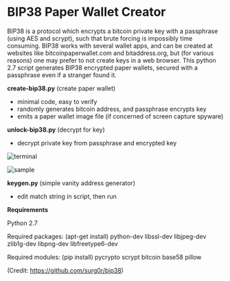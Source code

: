# BIP38 Paper Wallet Creator

BIP38 is a protocol which encrypts a bitcoin private key with a passphrase (using AES and scrypt), such that brute forcing is impossibly time consuming. BIP38 works with several wallet apps, and can be created at websites like bitcoinpaperwallet.com and bitaddress.org, but (for various reasons) one may prefer to not create keys in a web browser. This python 2.7 script generates BIP38 encrypted paper wallets, secured with a passphrase even if a stranger found it.

**create-bip38.py** (create paper wallet)
- minimal code, easy to verify
- randomly generates bitcoin address, and passphrase encrypts key
- emits a paper wallet image file (if concerned of screen capture spyware)

**unlock-bip38.py** (decrypt for key)
- decrypt private key from passphrase and encrypted key

![terminal](https://raw.githubusercontent.com/steve-vincent/bip38/master/screens/terminal.png)

![sample](https://raw.githubusercontent.com/steve-vincent/bip38/master/screens/sample.jpg)


**keygen.py** (simple vanity address generator)
- edit match string in script, then run


**Requirements**

Python 2.7

Required packages: (apt-get install) python-dev libssl-dev libjpeg-dev zlib1g-dev libpng-dev libfreetype6-dev

Required modules: (pip install) pycrypto scrypt bitcoin base58 pillow

(Credit: https://github.com/surg0r/bip38)
